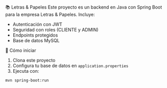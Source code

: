 📚 Letras & Papeles 
Este proyecto es un backend en Java con Spring Boot para la empresa Letras & Papeles. Incluye:
- Autenticación con JWT
- Seguridad con roles (CLIENTE y ADMIN)
- Endpoints protegidos
- Base de datos MySQL

🔐 Cómo iniciar
1. Clona este proyecto
2. Configura tu base de datos en `application.properties`
3. Ejecuta con:
```bash
mvn spring-boot:run
